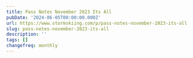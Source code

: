 ```yaml
---
title: Pass Notes November 2023 Its All
pubDate: '2024-06-05T00:00:00.000Z'
url: https://www.stormskiing.com/p/pass-notes-november-2023-its-all
slug: pass-notes-november-2023-its-all
description: ''
tags: []
changefreq: monthly
---
```


<!-- Add post content below -->
